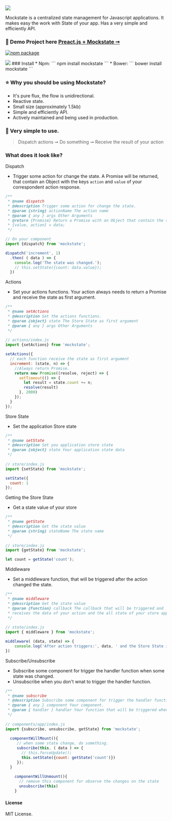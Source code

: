 <img src="https://raw.githubusercontent.com/luisvinicius167/mockstate/master/img/logo_h_small.png"/> 

Mockstate is a centralized state management for Javascript applications. It makes easy the work with State of your app. Has a very simple and efficiently API. <br/>

### :information_desk_person: Demo Project here [Preact.js + Mockstate ➞](http://mockstate-preact.surge.sh)<br/>
[![npm package](https://img.shields.io/badge/npm-0.0.2-blue.svg)](https://www.npmjs.com/package/state)

<img src="https://raw.githubusercontent.com/luisvinicius167/mockstate/master/img/mockstate-react.gif">
### Install
* Npm: ``` npm install mockstate ```
* Bower: ``` bower install mockstate ```

### :star: Why you should be using Mockstate?
 * It's pure flux, the flow is unidirectional.
 * Reactive state.
 * Small size (approximately 1.5kb)
 * Simple and efficiently API.
 * Actively maintained and being used in production.
 
### :raised_hands: Very simple to use.
 > Dispatch actions ➞ Do something  ➞ Receive the result of your action


### What does it look like?

Dispatch
 * Trigger some action for change the state. A Promise will be returned, that contain an Object with the keys ``action`` and ``value`` of your correspondent action response.
```javascript
/**
 * @name dispatch
 * @description Trigger some action for change the state.
 * @param {string} actionName The action name
 * @param { any } args Other Arguments
 * @return {Promise} Return a Promise with an Object that contain the stateValue and action. 
 * {value, action} = data;
 */

// On your component
import {dispatch} from 'mockstate';

dispatch('increment', 1)
  .then( ( data ) => {
    console.log('The state was changed.');
    // this.setState({count: data.value});
  })
```

Actions
 * Set your actions functions. Your action always needs to return a Promise and receive the state as first argument.
```javascript
/**
 * @name setActions
 * @description Set the actions functions.
 * @param {object} state The Store State as first argument
 * @param { any } args Other Arguments
 */
 
// actions/index.js
import {setActions} from 'mockstate';

setActions({
  // each function receive the state as first argument
  increment: (state, n) => {
    //Always return Promise.
    return new Promise((resolve, reject) => {
      setTimeout(() => {
        let result = state.count += n;
        resolve(result)
      }, 2000)
    });
  }
});
```

Store State
 * Set the application Store state
```javascript
/**
 * @name setState
 * @description Set you application store state
 * @param {object} state Your application state data
 */
 
// store/index.js
import {setState} from 'mockstate';

setState({
  count: 1
});
```

Getting the Store State
 * Get a state value of your store
```javascript
/**
 * @name getState
 * @description Get the state value
 * @param {string} stateName The state name
 */
 
// store/index.js
import {getState} from 'mockstate';

let count = getState('count');
```

Middleware
 * Set a middleware function, that will be triggered after the action changed the state.
```javascript
/**
 * @name middleware
 * @description Get the state value
 * @param {Function} callback The callback that will be triggered and
 * receives the data of your action and the all state of your store application.
 */
 
// state/index.js
import { middleware } from 'mockstate';

middleware( (data, state) => {
    console.log('After action triggers:', data, ' and the Store State is: ', state);
})
```

Subscribe/Unsubscribe
 * Subscribe some component for trigger the handler function when some state was changed. 
 * Unsubscribe when you don't wnat to trigger the handler function.
```javascript
/**
 * @name subscribe
 * @description Subscribe some component for trigger the handler function when some state was changed.
 * @param { any } component Your component.
 * @param { handler } handler Your function that will be triggered when some state change.
 */
 
// components/app/index.js
import {subscribe, unsubscribe, getState} from 'mockstate';
  
  componentWillMount(){
     // when some state change, do something.
     subscribe(this, ( data ) => {
       // this.forceUpdate();
       this.setState({count: getState('count')})
     });
  }
  
    componentWillUnmount(){
      // remove this component for observe the changes on the state
      unsubscribe(this)
    }
```

#### License
MIT License.
